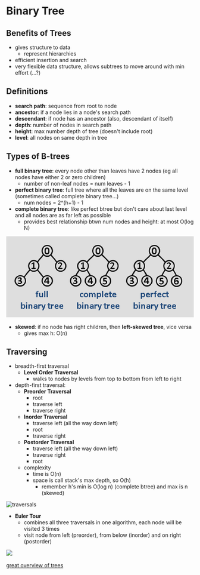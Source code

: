 # Binary Tree

## Benefits of Trees
- gives structure to data
  - represent hierarchies
- efficient insertion and search
- very flexible data structure, allows subtrees to move around with min effort (...?)

## Definitions
- **search path**: sequence from root to node
- **ancestor**: if a node lies in a node's search path
- **descendant**: if node has an ancestor (also, descendant of itself)
- **depth**: number of nodes in search path
- **height**: max number depth of tree (doesn't include root)
- **level**: all nodes on same depth in tree

## Types of B-trees
- **full binary tree**: every node other than leaves have 2 nodes (eg all nodes have either 2 or zero children)
  - number of non-leaf nodes = num leaves - 1
- **perfect binary tree**: full tree where all the leaves are on the same level (sometimes called complete binary tree...)
  - num nodes = 2^(h+1) - 1
- **complete binary tree**: like perfect btree but don't care about last level and all nodes are as far left as possible
  - provides best relationship btwn num nodes and height: at most O(log N)

![b-tree comparison](btree-comparisons.png)
- **skewed**: if no node has right children, then **left-skewed tree**, vice versa
  - gives max h: O(n)

## Traversing
- breadth-first traversal
  - **Level Order Traversal**
    - walks to nodes by levels from top to bottom from left to right
- depth-first traversal:
  - **Preorder Traversal**
    - root
    - traverse left
    - traverse right
  - **Inorder Traversal**
    - traverse left (all the way down left)
    - root
    - traverse right
  - **Postorder Traversal**
    - traverse left (all the way down left)
    - traverse right
    - root
  - complexity
    - time is O(n)
    - space is call stack's max depth, so O(h)
      - remember h's min is O(log n) (complete btree) and max is n (skewed)

![traversals](https://www.cs.cmu.edu/~adamchik/15-121/lectures/Trees/pix/traversals.bmp)


- **Euler Tour**
  - combines all three traversals in one algorithm, each node will be visited 3 times
  - visit node from left (preorder), from below (inorder) and on right (postorder)

![](https://www.cs.cmu.edu/~adamchik/15-121/lectures/Trees/pix/traversalEuler.bmp)

[great overview of trees](https://www.cs.cmu.edu/~adamchik/15-121/lectures/Trees/trees.html)
